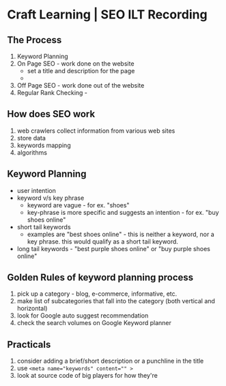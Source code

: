 # Craft Learning | SEO ILT Recording

## The Process
1. Keyword Planning
1. On Page SEO - work done on the website
    - set a title and description for the page
    - 
1. Off Page SEO - work done out of the website
1. Regular Rank Checking - 

## How does SEO work
1. web crawlers collect information from various web sites
1. store data
1. keywords mapping
1. algorithms

## Keyword Planning
- user intention
- keyword v/s key phrase
    - keyword are vague - for ex. "shoes"
    - key-phrase is more specific and suggests an intention - for ex. "buy shoes online"
- short tail keywords
    - examples are "best shoes online" - this is neither a keyword, nor a key phrase. this would qualify as a short tail keyword.
- long tail keywords - "best purple shoes online" or "buy purple shoes online"

## Golden Rules of keyword planning process
1. pick up a category - blog, e-commerce, informative, etc.
1. make list of subcategories that fall into the category (both vertical and horizontal)
1. look for Google auto suggest recommendation
1. check the search volumes on Google Keyword planner

## Practicals
1. consider adding a brief/short description or a punchline in the title
1. use `<meta name="keywords" content="" >`
1. look at source code of big players for how they're 

    